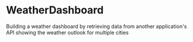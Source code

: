 # WeatherDashboard
Building a weather dashboard by retrieving data from another application's API showing the weather outlook for multiple cities
